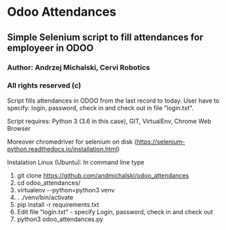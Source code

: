 # Odoo Attendances

## Simple Selenium script to fill attendances for employeer in ODOO

### Author: Andrzej Michalski, Cervi Robotics

### All rights reserved (c)

Script fills attendances in ODOO from the last record to today.
User have to specify: login, password, check in and check out in file "login.txt".

Script requires:
Python 3 (3.6 in this case), GIT, VirtualEnv, Chrome Web Browser

Moreover chromedriver for selenium on disk (https://selenium-python.readthedocs.io/installation.html)

Instalation Linux (Ubuntu):
In command line type
1. git clone https://github.com/andmichalski/odoo_attendances
2. cd odoo_attendances/
3. virtualenv --python=python3 venv
4. . ./venv/bin/activate
5. pip install -r requirements.txt
6. Edit file "login.txt" - specify Login, password, check in and check out
7. python3 odoo_attendances.py
